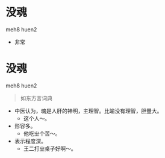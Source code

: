 # 没魂
meh8 huen2
- 非常

# 没魂
meh8 huen2
> 如东方言词典
- 中医认为，魂是人肝的神明，主理智。比喻没有理智，胆量大。
  - 这个人～。
- 形容多。
  - 他吃㞢个苦～。
- 表示程度深。
  - 王二打㞢桌子好啊～。

